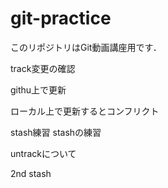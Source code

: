 # git-practice
このリポジトリはGit動画講座用です．

track変更の確認

githu上で更新


ローカル上で更新するとコンフリクト

stash練習
stashの練習

untrackについて

2nd stash